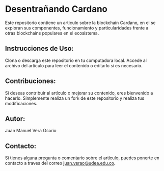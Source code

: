 

# Desentrañando Cardano

Este repositorio contiene un articulo sobre la blockchain Cardano, en el se exploran sus componentes, funcionamiento y particularidades frente a otras blockchains populares en el ecosistema.

## Instrucciones de Uso:

Clona o descarga este repositorio en tu computadora local.
Accede al archivo del artículo para leer el contenido o editarlo si es necesario.

## Contribuciones:
Si deseas contribuir al artículo o mejorar su contenido, eres bienvenido a hacerlo.
Simplemente realiza un fork de este repositorio y realiza tus modificaciones.

## Autor:

Juan Manuel Vera Osorio

## Contacto:

Si tienes alguna pregunta o comentario sobre el artículo, puedes ponerte en contacto a traves del correo juan.verao@udea.edu.co.